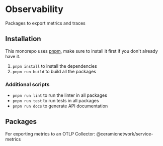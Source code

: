 # Observability

Packages to export metrics and traces 

## Installation

This monorepo uses [pnpm](https://pnpm.io/), make sure to install it first if you don't already have it.

1. `pnpm install` to install the dependencies
1. `pnpm run build` to build all the packages

### Additional scripts

- `pnpm run lint` to run the linter in all packages
- `pnpm run test` to run tests in all packages
- `pnpm run docs` to generate API documentation

## Packages

For exporting metrics to an OTLP Collector: @ceramicnetwork/service-metrics

